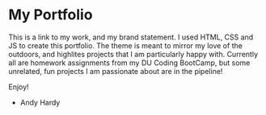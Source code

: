 # My Portfolio

This is a link to my work, and my brand statement. I used HTML, CSS and JS to create this portfolio.  The theme is meant to mirror my love of the outdoors, and highlites projects that I am particularly happy with.  Currently all are homework assignments from my DU Coding BootCamp, but some unrelated, fun projects I am passionate about are in the pipeline! 

Enjoy! 

- Andy Hardy
